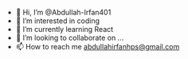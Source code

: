 - 👋 Hi, I’m @Abdullah-Irfan401
- 👀 I’m interested in coding
- 🌱 I’m currently learning React
- 💞️ I’m looking to collaborate on ...
- 📫 How to reach me abdullahirfanhps@gmail.com 

<!---
Abdullah-Irfan401/Abdullah-Irfan401 is a ✨ special ✨ repository because its `README.md` (this file) appears on your GitHub profile.
You can click the Preview link to take a look at your changes.
--->
